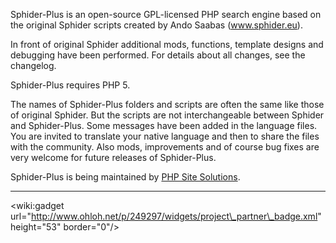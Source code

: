 Sphider-Plus is an open-source GPL-licensed PHP search engine based on the original Sphider scripts created by Ando Saabas (www.sphider.eu).

In front of original Sphider additional mods, functions, template designs and debugging have been performed. For details about all changes, see the changelog.

Sphider-Plus requires PHP 5.

The names of Sphider-Plus folders and scripts are often the same like those of original Sphider. But the scripts are not interchangeable between Sphider and Sphider-Plus. Some messages have been added in the language files. You are invited to translate your native language and then to share the files with the community. Also mods, improvements and of course bug fixes are very welcome for future releases of Sphider-Plus.

Sphider-Plus is being maintained by [PHP Site Solutions](http://www.phpsitesolutions.com).


---


&lt;wiki:gadget url="http://www.ohloh.net/p/249297/widgets/project\_partner\_badge.xml" height="53" border="0"/&gt;